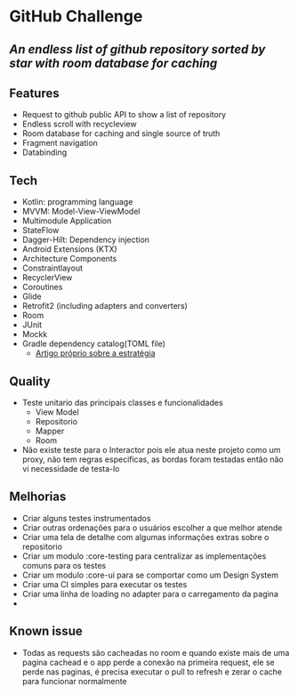 # GitHub Challenge
## _An endless list of github repository sorted by star with room database for caching_

## Features

- Request to github public API to show a list of repository
- Endless scroll with recycleview
- Room database for caching and single source of truth
- Fragment navigation
- Databinding

## Tech

- Kotlin: programming language
- MVVM: Model-View-ViewModel
- Multimodule Application
- StateFlow
- Dagger-Hilt: Dependency injection
- Android Extensions (KTX)
- Architecture Components
- Constraintlayout
- RecyclerView
- Coroutines
- Glide
- Retrofit2 (including adapters and converters)
- Room
- JUnit
- Mockk
- Gradle dependency catalog(TOML file)
    - [Artigo próprio sobre a estratégia](https://medium.com/@tiagoMissiato/gradle-dependency-catalog-on-android-a005a0f6039c)

## Quality
- Teste unitario das principais classes e funcionalidades
    - View Model
    - Repositorio
    - Mapper
    - Room
- Não existe teste para o Interactor pois ele atua neste projeto como um proxy, não tem regras especificas, as bordas foram testadas então não vi necessidade de testa-lo

## Melhorias
- Criar alguns testes instrumentados
- Criar outras ordenações para o usuários escolher a que melhor atende
- Criar uma tela de detalhe com algumas informações extras sobre o repositorio
- Criar um modulo :core-testing para centralizar as implementações comuns para os testes
- Criar um modulo :core-ui para se comportar como um Design System
- Criar uma CI simples para executar os testes
- Criar uma linha de loading no adapter para o carregamento da pagina
- 
## Known issue
- Todas as requests são cacheadas no room e quando existe mais de uma pagina cachead e o app perde a conexão na primeira request, ele se perde nas paginas, é precisa executar o pull to refresh e zerar o cache para funcionar normalmente